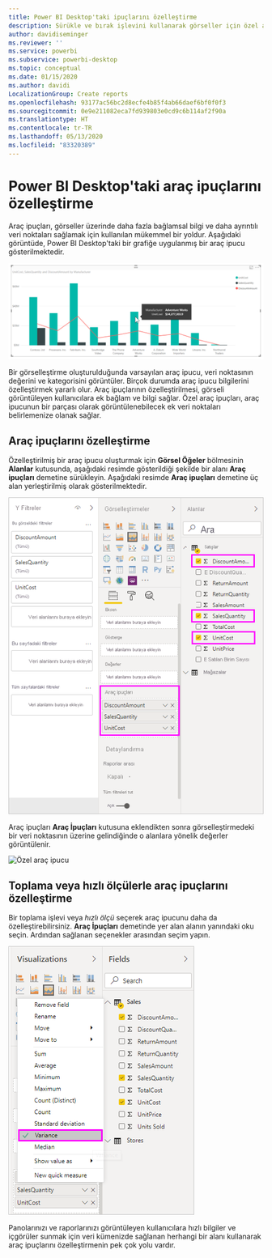 ```yaml
---
title: Power BI Desktop'taki ipuçlarını özelleştirme
description: Sürükle ve bırak işlevini kullanarak görseller için özel araç ipuçları oluşturma
author: davidiseminger
ms.reviewer: ''
ms.service: powerbi
ms.subservice: powerbi-desktop
ms.topic: conceptual
ms.date: 01/15/2020
ms.author: davidi
LocalizationGroup: Create reports
ms.openlocfilehash: 93177ac56bc2d8ecfe4b85f4ab66daef6bf0f0f3
ms.sourcegitcommit: 0e9e211082eca7fd939803e0cd9c6b114af2f90a
ms.translationtype: HT
ms.contentlocale: tr-TR
ms.lasthandoff: 05/13/2020
ms.locfileid: "83320389"
---
```

# <a name="customize-tooltips-in-power-bi-desktop"></a>Power BI Desktop'taki araç ipuçlarını özelleştirme

Araç ipuçları, görseller üzerinde daha fazla bağlamsal bilgi ve daha ayrıntılı veri noktaları sağlamak için kullanılan mükemmel bir yoldur. Aşağıdaki görüntüde, Power BI Desktop'taki bir grafiğe uygulanmış bir araç ipucu gösterilmektedir.

![Varsayılan araç ipucu](media/desktop-custom-tooltips/custom-tooltips-1.png)

Bir görselleştirme oluşturulduğunda varsayılan araç ipucu, veri noktasının değerini ve kategorisini görüntüler. Birçok durumda araç ipucu bilgilerini özelleştirmek yararlı olur. Araç ipuçlarının özelleştirilmesi, görseli görüntüleyen kullanıcılara ek bağlam ve bilgi sağlar. Özel araç ipuçları, araç ipucunun bir parçası olarak görüntülenebilecek ek veri noktaları belirlemenize olanak sağlar.

## <a name="how-to-customize-tooltips"></a>Araç ipuçlarını özelleştirme

Özelleştirilmiş bir araç ipucu oluşturmak için **Görsel Öğeler** bölmesinin **Alanlar** kutusunda, aşağıdaki resimde gösterildiği şekilde bir alanı **Araç ipuçları** demetine sürükleyin. Aşağıdaki resimde **Araç ipuçları** demetine üç alan yerleştirilmiş olarak gösterilmektedir.

![Araç ipucu alanları ekleme](media/desktop-custom-tooltips/custom-tooltips-2.png)

Araç ipuçları **Araç İpuçları** kutusuna eklendikten sonra görselleştirmedeki bir veri noktasının üzerine gelindiğinde o alanlara yönelik değerler görüntülenir.

![Özel araç ipucu](media/desktop-custom-tooltips/custom-tooltips-3.png)

## <a name="customizing-tooltips-with-aggregation-or-quick-measures"></a>Toplama veya hızlı ölçülerle araç ipuçlarını özelleştirme

Bir toplama işlevi veya *hızlı ölçü* seçerek araç ipucunu daha da özelleştirebilirsiniz. **Araç İpuçları** demetinde yer alan alanın yanındaki oku seçin. Ardından sağlanan seçenekler arasından seçim yapın.

![Hızlı ölçü ile araç ipucu](media/desktop-custom-tooltips/custom-tooltips-4.png)

Panolarınızı ve raporlarınızı görüntüleyen kullanıcılara hızlı bilgiler ve içgörüler sunmak için veri kümenizde sağlanan herhangi bir alanı kullanarak araç ipuçlarını özelleştirmenin pek çok yolu vardır.
